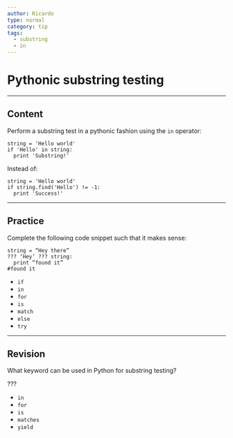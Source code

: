 ```yaml
---
author: Ricardo
type: normal
category: tip
tags:
  - substring
  - in
---
```


# Pythonic substring testing


---

## Content

Perform a substring test in a pythonic fashion using the `in` operator:

```plain-text
string = 'Hello world'
if 'Hello' in string:
  print 'Substring!'
```

Instead of:

```plain-text
string = 'Hello world'
if string.find('Hello') != -1:
  print 'Success!'

```


---

## Practice

Complete the following code snippet such that it makes sense:

```plain-text
string = “Hey there”
??? ‘Hey’ ??? string:
  print “found it”
#found it
```

- `if`
- `in`
- `for`
- `is`
- `match`
- `else`
- `try`


---

## Revision

What keyword can be used in Python for substring testing?

???

- `in`
- `for`
- `is`
- `matches`
- `yield`
 
